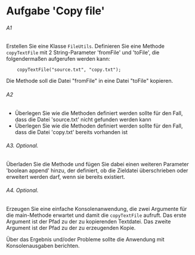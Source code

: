 # Aufgabe 'Copy file'

###### A1
Erstellen Sie eine Klasse `FileUtils`. Definieren Sie eine Methode `copyTextFile` mit 2 String-Parameter 'fromFile' und 'toFile', die folgendermaßen aufgerufen werden kann:

		copyTextFile("source.txt", "copy.txt");

Die Methode soll die Datei "fromFile" in eine Datei "toFile" kopieren.

###### A2
- Überlegen Sie wie die Methoden definiert werden sollte für den Fall, dass die Datei 'source.txt' nicht gefunden werden kann
- Überlegen Sie wie die Methoden definiert werden sollte für den Fall, dass die Datei 'copy.txt' bereits vorhanden ist


###### A3. Optional.
Überladen Sie die Methode und fügen Sie dabei einen weiteren Parameter 'boolean append' hinzu, der definiert, ob die Zieldatei überschrieben oder erweitert werden darf, wenn sie bereits existiert.

###### A4. Optional.
Erzeugen Sie eine einfache Konsolenanwendung, die zwei Argumente für die main-Methode erwartet und damit die `copyTextFile` aufruft. 
Das erste Argument ist der Pfad zu der zu kopierenden Textdatei.
Das zweite Argument ist der Pfad zu der zu erzeugenden Kopie.

Über das Ergebnis und/oder Probleme sollte die Anwendung mit Konsolenausgaben berichten. 
